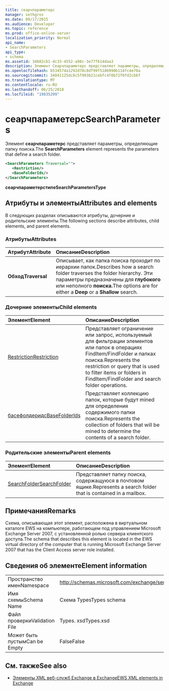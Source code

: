 ```yaml
---
title: сеарчпараметерс
manager: sethgros
ms.date: 09/17/2015
ms.audience: Developer
ms.topic: reference
ms.prod: office-online-server
localization_priority: Normal
api_name:
- SearchParameters
api_type:
- schema
ms.assetid: 34602cb1-dc33-4552-a98c-3e77f614daa3
description: Элемент Сеарчпараметерс представляет параметры, определяющие папку поиска.
ms.openlocfilehash: b534574a1292d78c8df99f5186990b114fc4e70a
ms.sourcegitcommit: 34041125dc8c5f993b21cebfc4f8b72f0fd2cb6f
ms.translationtype: MT
ms.contentlocale: ru-RU
ms.lasthandoff: 06/25/2018
ms.locfileid: "19835299"
---
```

# <a name="searchparameters"></a><span data-ttu-id="d67b5-103">сеарчпараметерс</span><span class="sxs-lookup"><span data-stu-id="d67b5-103">SearchParameters</span></span>

<span data-ttu-id="d67b5-104">Элемент **сеарчпараметерс** представляет параметры, определяющие папку поиска.</span><span class="sxs-lookup"><span data-stu-id="d67b5-104">The **SearchParameters** element represents the parameters that define a search folder.</span></span> 
  
```xml
<SearchParameters Traversal="">
   <Restriction/>
   <BaseFolderIds/>
</SearchParameters>
```

 <span data-ttu-id="d67b5-105">**сеарчпараметерстипе**</span><span class="sxs-lookup"><span data-stu-id="d67b5-105">**SearchParametersType**</span></span>
## <a name="attributes-and-elements"></a><span data-ttu-id="d67b5-106">Атрибуты и элементы</span><span class="sxs-lookup"><span data-stu-id="d67b5-106">Attributes and elements</span></span>

<span data-ttu-id="d67b5-107">В следующих разделах описываются атрибуты, дочерние и родительские элементы.</span><span class="sxs-lookup"><span data-stu-id="d67b5-107">The following sections describe attributes, child elements, and parent elements.</span></span>
  
### <a name="attributes"></a><span data-ttu-id="d67b5-108">Атрибуты</span><span class="sxs-lookup"><span data-stu-id="d67b5-108">Attributes</span></span>

|<span data-ttu-id="d67b5-109">**Атрибут**</span><span class="sxs-lookup"><span data-stu-id="d67b5-109">**Attribute**</span></span>|<span data-ttu-id="d67b5-110">**Описание**</span><span class="sxs-lookup"><span data-stu-id="d67b5-110">**Description**</span></span>|
|:-----|:-----|
|<span data-ttu-id="d67b5-111">**Обход**</span><span class="sxs-lookup"><span data-stu-id="d67b5-111">**Traversal**</span></span> <br/> |<span data-ttu-id="d67b5-112">Описывает, как папка поиска проходит по иерархии папок.</span><span class="sxs-lookup"><span data-stu-id="d67b5-112">Describes how a search folder traverses the folder hierarchy.</span></span> <span data-ttu-id="d67b5-113">Эти параметры предназначены для **глубокого** или неполного **поиска.**</span><span class="sxs-lookup"><span data-stu-id="d67b5-113">The options are for either a **Deep** or a **Shallow** search.</span></span>  <br/> |
   
### <a name="child-elements"></a><span data-ttu-id="d67b5-114">Дочерние элементы</span><span class="sxs-lookup"><span data-stu-id="d67b5-114">Child elements</span></span>

|<span data-ttu-id="d67b5-115">**Элемент**</span><span class="sxs-lookup"><span data-stu-id="d67b5-115">**Element**</span></span>|<span data-ttu-id="d67b5-116">**Описание**</span><span class="sxs-lookup"><span data-stu-id="d67b5-116">**Description**</span></span>|
|:-----|:-----|
|[<span data-ttu-id="d67b5-117">Restriction</span><span class="sxs-lookup"><span data-stu-id="d67b5-117">Restriction</span></span>](restriction.md) <br/> |<span data-ttu-id="d67b5-118">Представляет ограничение или запрос, используемый для фильтрации элементов или папок в операциях FindItem/FindFolder и папках поиска.</span><span class="sxs-lookup"><span data-stu-id="d67b5-118">Represents the restriction or query that is used to filter items or folders in FindItem/FindFolder and search folder operations.</span></span>  <br/> |
|[<span data-ttu-id="d67b5-119">басефолдеридс</span><span class="sxs-lookup"><span data-stu-id="d67b5-119">BaseFolderIds</span></span>](basefolderids.md) <br/> |<span data-ttu-id="d67b5-120">Представляет коллекцию папок, которые будут mined для определения содержимого папки поиска.</span><span class="sxs-lookup"><span data-stu-id="d67b5-120">Represents the collection of folders that will be mined to determine the contents of a search folder.</span></span>  <br/> |
   
### <a name="parent-elements"></a><span data-ttu-id="d67b5-121">Родительские элементы</span><span class="sxs-lookup"><span data-stu-id="d67b5-121">Parent elements</span></span>

|<span data-ttu-id="d67b5-122">**Элемент**</span><span class="sxs-lookup"><span data-stu-id="d67b5-122">**Element**</span></span>|<span data-ttu-id="d67b5-123">**Описание**</span><span class="sxs-lookup"><span data-stu-id="d67b5-123">**Description**</span></span>|
|:-----|:-----|
|[<span data-ttu-id="d67b5-124">SearchFolder</span><span class="sxs-lookup"><span data-stu-id="d67b5-124">SearchFolder</span></span>](searchfolder.md) <br/> |<span data-ttu-id="d67b5-125">Представляет папку поиска, содержащуюся в почтовом ящике.</span><span class="sxs-lookup"><span data-stu-id="d67b5-125">Represents a search folder that is contained in a mailbox.</span></span>  <br/> |
   
## <a name="remarks"></a><span data-ttu-id="d67b5-126">Примечания</span><span class="sxs-lookup"><span data-stu-id="d67b5-126">Remarks</span></span>

<span data-ttu-id="d67b5-127">Схема, описывающая этот элемент, расположена в виртуальном каталоге EWS на компьютере, работающем под управлением Microsoft Exchange Server 2007, с установленной ролью сервера клиентского доступа.</span><span class="sxs-lookup"><span data-stu-id="d67b5-127">The schema that describes this element is located in the EWS virtual directory of the computer that is running Microsoft Exchange Server 2007 that has the Client Access server role installed.</span></span>
  
## <a name="element-information"></a><span data-ttu-id="d67b5-128">Сведения об элементе</span><span class="sxs-lookup"><span data-stu-id="d67b5-128">Element information</span></span>

|||
|:-----|:-----|
|<span data-ttu-id="d67b5-129">Пространство имен</span><span class="sxs-lookup"><span data-stu-id="d67b5-129">Namespace</span></span>  <br/> |http://schemas.microsoft.com/exchange/services/2006/types  <br/> |
|<span data-ttu-id="d67b5-130">Имя схемы</span><span class="sxs-lookup"><span data-stu-id="d67b5-130">Schema Name</span></span>  <br/> |<span data-ttu-id="d67b5-131">Схема Types</span><span class="sxs-lookup"><span data-stu-id="d67b5-131">Types schema</span></span>  <br/> |
|<span data-ttu-id="d67b5-132">Файл проверки</span><span class="sxs-lookup"><span data-stu-id="d67b5-132">Validation File</span></span>  <br/> |<span data-ttu-id="d67b5-133">Types. xsd</span><span class="sxs-lookup"><span data-stu-id="d67b5-133">Types.xsd</span></span>  <br/> |
|<span data-ttu-id="d67b5-134">Может быть пустым</span><span class="sxs-lookup"><span data-stu-id="d67b5-134">Can be Empty</span></span>  <br/> |<span data-ttu-id="d67b5-135">False</span><span class="sxs-lookup"><span data-stu-id="d67b5-135">False</span></span>  <br/> |
   
## <a name="see-also"></a><span data-ttu-id="d67b5-136">См. также</span><span class="sxs-lookup"><span data-stu-id="d67b5-136">See also</span></span>



- [<span data-ttu-id="d67b5-137">Элементы XML веб-служб Exchange в Exchange</span><span class="sxs-lookup"><span data-stu-id="d67b5-137">EWS XML elements in Exchange</span></span>](ews-xml-elements-in-exchange.md)

